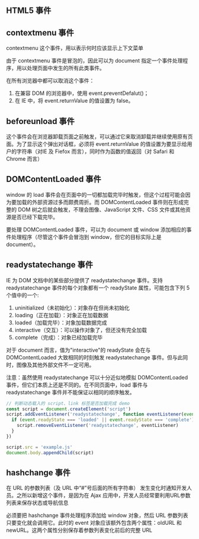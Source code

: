 
## HTML5 事件


## contextmenu 事件
contextmenu 这个事件，用以表示何时应该显示上下文菜单

由于 contextmenu 事件是冒泡的，因此可以为 document 指定一个事件处理程序，用以处理页面中发生的所有此类事件。


在所有浏览器中都可以取消这个事件：
1. 在兼容 DOM 的浏览器中，使用 event.preventDefalut()；
2. 在 IE 中，将 event.returnValue 的值设置为 false。

## beforeunload 事件
这个事件会在浏览器卸载页面之前触发，可以通过它来取消卸载并继续使用原有页面。为了显示这个弹出对话框，必须将 event.returnValue 的值设置为要显示给用户的字符串（对IE 及 Fiefox 而言），同时作为函数的值返回（对 Safari 和 Chrome 而言）


## DOMContentLoaded 事件
window 的 load 事件会在页面中的一切都加载完毕时触发，但这个过程可能会因为要加载的外部资源过多而颇费周折。而 DOMContentLoaded 事件则在形成完整的 DOM 树之后就会触发，不理会图像、JavaScript 文件、CSS 文件或其他资源是否已经下载完毕。

要处理 DOMContentLoaded 事件，可以为 document 或 window 添加相应的事件处理程序（尽管这个事件会冒泡到 window，但它的目标实际上是 document）。

## readystatechange 事件
IE 为 DOM 文档中的某些部分提供了 readystatechange 事件。支持 readystatechange 事件的每个对象都有一个 readyState 属性，可能包含下列 5 个值中的一个:
1. uninitialized（未初始化）：对象存在但尚未初始化
2. loading（正在加载）：对象正在加载数据
3. loaded（加载完毕）：对象加载数据完成
4. interactive（交互）：可以操作对象了，但还没有完全加载
5. complete（完成）：对象已经加载完毕

对于 document 而言，值为"interactive"的 readyState 会在与 DOMContentLoaded 大致相同的时刻触发 readystatechange 事件。但与此同时，图像及其他外部文件不一定可用。

注意：虽然使用 readystatechange 可以十分近似地模拟 DOMContentLoaded 事件，但它们本质上还是不同的。在不同页面中，load 事件与 readystatechange 事件并不能保证以相同的顺序触发。

```js
// 判断动态载入的 script、link 标签是否加载完成 demo
const script = document.createElement('script')
script.addEventListener('readystatechange', function eventListener(event) {
  if (event.readyState === 'loaded' || event.readyState === 'complete') { // hack 的手段，浏览器自身的问题
    script.removeEventListener('readystatechange', eventListener)
  }
})

script.src = 'example.js'
document.body.appendChild(script)
```

##  hashchange 事件
在 URL 的参数列表（及 URL 中“#”号后面的所有字符串）
发生变化时通知开发人员。之所以新增这个事件，是因为在 Ajax 应用中，开发人员经常要利用URL参数列表来保存状态或导航信息

必须要把 hashchange 事件处理程序添加给 window 对象，然后 URL 参数列表只要变化就会调用它。此时的 event 对象应该额外包含两个属性：oldURL 和 newURL。这两个属性分别保存着参数列表变化前后的完整 URL
